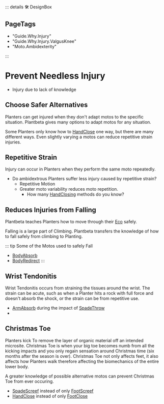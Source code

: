 ::: details 🛠 <dev>DesignBox</dev> 

<h2>PageTags</h2>

- "Guide.Why.Injury"
- "Guide.Why.Injury.ValgusKnee"
- "Moto.Ambidexterity"

:::

# Prevent Needless Injury

- Injury due to lack of knowledge


## Choose Safer Alternatives

Planters can get injured when they don't adapt motos to the specific situation. Plantbeta gives many options to adapt motos for any situation. 

Some Planters only know how to [HandClose](/reference/Moto/HandMoto/HandClose) one way, but there are many different ways. Even slightly varying a motos can reduce repetitive strain injuries.

## Repetitive Strain

Injury can occur in Planters when they perform the same moto repeatedly.

- Do ambidextrous Planters suffer less injury caused by repetitive strain?
    - Repetitive Motion
    - Greater moto variability reduces moto repetition. 
        - How many [HandClosing](/reference/Moto/HandMoto/HandClose)  methods do you know? 
    

## Reduces Injuries from Falling

Plantbeta teaches Planters how to move through their [Eco](/reference/Eco/EcoOverview) safely. 

Falling is a large part of Climbing. Plantbeta transfers the knowledge of how to fall safely from climbing to Planting.

::: tip Some of the Motos used to safely Fall
- [BodyAbsorb](/reference/Moto/BodyMoto/BodyAbsorb)
- [BodyRedirect](/reference/Moto/BodyMoto/BodyRedirect)
:::

## Wrist Tendonitis

Wrist Tendonitis occurs from straining the tissues around the wrist. The strain can be acute, such as when a Planter hits a rock with full force and doesn't absorb the shock, or the strain can be from repetitive use.

- [ArmAbsorb](/reference/Moto/ArmMoto/ArmAbsorb) during the impact of [SpadeThrow](/reference/Moto/ToolMoto/Spade/SpadeThrow)
- 

## Christmas Toe

Planters kick To remove the layer of organic material off an intended microsite. Christmas Toe is when your big toe becomes numb from all the kicking impacts and you only regain sensation around Christmas time (six months after the season is over). Christmas Toe not only affects feet, it also affects how Planters walk therefore affecting the biomechanics of the entire lower body.

A greater knowledge of possible alternative motos can prevent Christmas Toe from ever occuring.

- [SpadeScreef]() instead of only [FootScreef]()
- [HandClose]() instead of only [FootClose]() 




